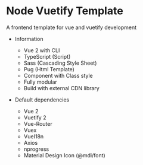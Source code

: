 # Node Vuetify Template

A frontend template for vue and vuetify development 

* Information
    * Vue 2 with CLI
    * TypeScript (Script)
    * Sass (Cascading Style Sheet)
    * Pug (Html Template)
    * Component with Class style
    * Fully modular
    * Build with external CDN library

* Default dependencies
    * Vue 2
    * Vuetify 2
    * Vue-Router
    * Vuex
    * VueI18n
    * Axios
    * nprogress
    * Material Design Icon (@mdi/font)

